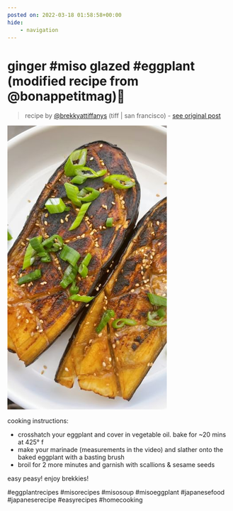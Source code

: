 ```yaml
---
posted on: 2022-03-18 01:58:58+00:00
hide:
    - navigation
---
```


# ginger #miso glazed #eggplant (modified recipe from @bonappetitmag)🍆  

> recipe by [@brekkyattiffanys](https://www.instagram.com/brekkyattiffanys/) 
(tiff | san francisco) - [see original post](https://instagram.com/p/CbOkHB8DOLV)

![](../img/brekkyattiffanys_18-03-2022_0103.png)

   
cooking instructions:  
- crosshatch your eggplant and cover in vegetable oil. bake for ~20 mins at 425° f  
- make your marinade (measurements in the video) and slather onto the baked eggplant with a basting brush  
- broil for 2 more minutes and garnish with scallions & sesame seeds  
   
easy peasy! enjoy brekkies!  
   
\#eggplantrecipes \#misorecipes \#misosoup \#misoeggplant \#japanesefood \#japaneserecipe \#easyrecipes \#homecooking   